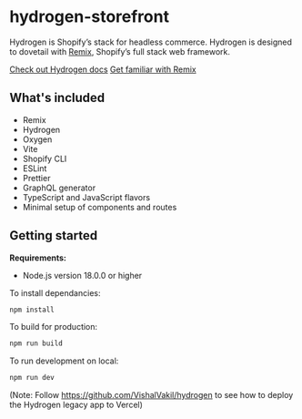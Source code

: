 # hydrogen-storefront

Hydrogen is Shopify’s stack for headless commerce. Hydrogen is designed to dovetail with [Remix](https://remix.run/), Shopify’s full stack web framework.

[Check out Hydrogen docs](https://shopify.dev/custom-storefronts/hydrogen)
[Get familiar with Remix](https://remix.run/docs/en/v1)

## What's included

- Remix
- Hydrogen
- Oxygen
- Vite
- Shopify CLI
- ESLint
- Prettier
- GraphQL generator
- TypeScript and JavaScript flavors
- Minimal setup of components and routes

## Getting started

**Requirements:**

- Node.js version 18.0.0 or higher

To install dependancies:
```bash
npm install
```

To build for production:
```bash
npm run build
```

To run development on local:
```bash
npm run dev
```

(Note: Follow https://github.com/VishalVakil/hydrogen to see how to deploy the Hydrogen legacy app to Vercel)
